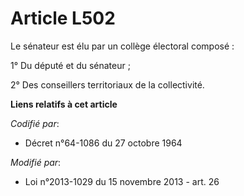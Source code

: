 # Article L502

Le sénateur est élu par un collège électoral composé :

1° Du député et du sénateur ;

2° Des conseillers territoriaux de la collectivité.

**Liens relatifs à cet article**

_Codifié par_:

  - Décret n°64-1086 du 27 octobre 1964

_Modifié par_:

  - Loi n°2013-1029 du 15 novembre 2013 - art. 26
